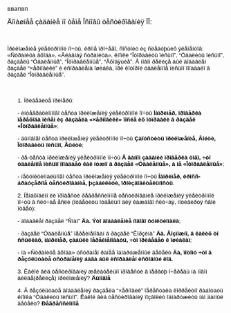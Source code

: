 ввапвп
<!DOCTYPE HTML PUBLIC "-//W3C//DTD HTML 4.0 Transitional//EN">
<HTML>
<HEAD>
	<META HTTP-EQUIV="CONTENT-TYPE" CONTENT="text/html; charset=windows-1251">
	<TITLE></TITLE>
	<META NAME="GENERATOR" CONTENT="OpenOffice 4.1.13  (Win32)">
	<META NAME="AUTHOR" CONTENT="Julia Boronina">
	<META NAME="CREATED" CONTENT="20240216;16252113">
	<META NAME="CHANGEDBY" CONTENT="Julia Boronina">
	<META NAME="CHANGED" CONTENT="20240216;17471261">
	<STYLE TYPE="text/css">
	<!--
		@page { size: 21cm 29.7cm; margin: 2cm }
		P { margin-bottom: 0.21cm }
	-->
	</STYLE>
</HEAD>
<BODY LANG="ru-RU" LINK="#000080" VLINK="#800000" DIR="LTR">
<P STYLE="margin-bottom: 0cm; font-style: normal; font-weight: normal; widows: 2; orphans: 2">
<FONT COLOR="#000000"> </FONT><FONT SIZE=3><FONT COLOR="#000000"><FONT FACE="Arial, sans-serif">Äîìàøíåå
çàäàíèå ïî òåìå Îñíîâû òåñòèðîâàíèÿ ÏÎ:</FONT></FONT></FONT></P>
<P STYLE="margin-bottom: 0cm; widows: 2; orphans: 2"><BR>
</P>
<P STYLE="margin-bottom: 0cm; widows: 2; orphans: 2"><FONT COLOR="#000000">
<FONT FACE="Arial, sans-serif"><FONT SIZE=2 STYLE="font-size: 10pt"><SPAN STYLE="font-style: normal"><SPAN STYLE="font-weight: normal">Ïðèëîæåíèå
ýëåêòðîííîé ïî÷òû, êðîìå ïðî÷åãî, ñîñòîèò èç ñëåäóþùèõ ýëåìåíòîâ:
&laquo;Ñòðàíèöà âõîäà&raquo;, &laquo;Ãëàâíàÿ ñòðàíèöà&raquo;, êíîïêè
&ldquo;Îòïðàâèòü ïèñüìî&rdquo;, &ldquo;Óäàëèòü ïèñüìî&rdquo;, ðàçäåëû
&ldquo;Óäàëåííûå&rdquo;, &ldquo;Îòïðàâëåííûå&rdquo;, &ldquo;Âõîäÿùèå&rdquo;.
Â íîâîì ðåëèçå áûë äîáàâëåí ðàçäåë &ldquo;×åðíîâèêè&rdquo; è
èñïðàâëåíà îøèáêà, ïðè êîòîðîé óäàëåííîå ïèñüìî ïîïàäàëî â ðàçäåë
&ldquo;Îòïðàâëåííûå&rdquo;. </SPAN></SPAN></FONT></FONT></FONT>
</P>
<P STYLE="margin-bottom: 0cm; widows: 2; orphans: 2"><BR>
</P>
<OL>
	<P STYLE="margin-bottom: 0cm; widows: 2; orphans: 2"><FONT FACE="Arial, sans-serif"><FONT COLOR="#000000"><FONT SIZE=2 STYLE="font-size: 10pt"><SPAN LANG="en-US"><SPAN STYLE="font-style: normal"><SPAN STYLE="font-weight: normal">1.
	</SPAN></SPAN></SPAN></FONT></FONT><FONT COLOR="#000000"><FONT SIZE=2 STYLE="font-size: 10pt"><SPAN STYLE="font-style: normal"><SPAN STYLE="font-weight: normal">Ïðèâåäèòå
	ïðèìåðû:</SPAN></SPAN></FONT></FONT></FONT></P>
	<P STYLE="margin-bottom: 0cm; widows: 2; orphans: 2"><FONT FACE="Arial, sans-serif"><FONT COLOR="#000000"><FONT SIZE=2 STYLE="font-size: 10pt"><SPAN STYLE="font-style: normal"><SPAN STYLE="font-weight: normal">-
	èíòåãðàöèîííîãî òåñòà ïðèëîæåíèÿ ýëåêòðîííîé ïî÷òû </SPAN></SPAN></FONT></FONT><FONT COLOR="#000000"><FONT SIZE=2 STYLE="font-size: 10pt"><SPAN LANG="ru-RU"><SPAN STYLE="font-style: normal"><B>Íàïðèìåð,
	ïðîâåðêà ïåðåõîäà ïèñåì èç ðàçäåëà </B></SPAN></SPAN></FONT></FONT><FONT COLOR="#000000"><FONT SIZE=2 STYLE="font-size: 10pt"><SPAN LANG="en-US"><SPAN STYLE="font-style: normal"><B>&laquo;</B></SPAN></SPAN></FONT></FONT><FONT COLOR="#000000"><FONT SIZE=2 STYLE="font-size: 10pt"><SPAN LANG="ru-RU"><SPAN STYLE="font-style: normal"><B>×åðíîâèêè&raquo;
	ïîñëå èõ îòïðàâêè â ðàçäåë &laquo;Îòïðàâëåííûå&raquo;</B></SPAN></SPAN></FONT></FONT><FONT COLOR="#000000"><FONT SIZE=2 STYLE="font-size: 10pt"><SPAN LANG="en-US"><SPAN STYLE="font-style: normal"><SPAN STYLE="font-weight: normal">;</SPAN></SPAN></SPAN></FONT></FONT></FONT></P>
	<P STYLE="margin-bottom: 0cm; widows: 2; orphans: 2"><FONT FACE="Arial, sans-serif"><FONT COLOR="#000000"><FONT SIZE=2 STYLE="font-size: 10pt"><SPAN STYLE="font-style: normal"><SPAN STYLE="font-weight: normal">-
	äûìîâîãî òåñòà ïðèëîæåíèÿ ýëåêòðîííîé ïî÷òû </SPAN></SPAN></FONT></FONT><FONT COLOR="#000000"><FONT SIZE=2 STYLE="font-size: 10pt"><SPAN STYLE="font-style: normal"><B>Çàïóñòèòü
	ïðèëîæåíèå, Âîéòè, Îòïðàâèòü ïèñüìî, Âûéòè</B></SPAN></FONT></FONT><FONT COLOR="#000000"><FONT SIZE=2 STYLE="font-size: 10pt"><SPAN STYLE="font-style: normal"><SPAN STYLE="font-weight: normal">;</SPAN></SPAN></FONT></FONT></FONT></P>
	<P STYLE="margin-bottom: 0cm; widows: 2; orphans: 2"><FONT FACE="Arial, sans-serif"><FONT COLOR="#000000"><FONT SIZE=2 STYLE="font-size: 10pt"><SPAN STYLE="font-style: normal"><SPAN STYLE="font-weight: normal">-
	ðå-òåñòà ïðèëîæåíèÿ ýëåêòðîííîé ïî÷òû </SPAN></SPAN></FONT></FONT><FONT COLOR="#000000"><FONT SIZE=2 STYLE="font-size: 10pt"><SPAN STYLE="font-style: normal"><B>Â
	äàííîì çàäàíèè ïðîâåðêà òîãî, ÷òî óäàëåííîå ïèñüìî ïîïàäàåò êàê
	íóæíî â ðàçäåë &laquo;Óäàëåííûå&raquo;, à íå &laquo;Îòïðàâëåííûå&raquo;</B></SPAN></FONT></FONT><FONT COLOR="#000000"><FONT SIZE=2 STYLE="font-size: 10pt"><SPAN STYLE="font-style: normal"><SPAN STYLE="font-weight: normal">;
	</SPAN></SPAN></FONT></FONT></FONT>
	</P>
	<P STYLE="margin-bottom: 0cm; widows: 2; orphans: 2"><FONT FACE="Arial, sans-serif"><FONT COLOR="#000000"><FONT SIZE=2 STYLE="font-size: 10pt"><SPAN STYLE="font-style: normal"><SPAN STYLE="font-weight: normal">-
	íåôóíêöèîíàëüíîãî òåñòà ïðèëîæåíèÿ ýëåêòðîííîé ïî÷òû </SPAN></SPAN></FONT></FONT><FONT COLOR="#000000"><FONT SIZE=2 STYLE="font-size: 10pt"><SPAN STYLE="font-style: normal"><B>Íàïðèìåð,
	êðîññ-áðàóçåðíîå òåñòèðîâàíèå, þçàáèëèòè, ïðîèçâîäèòåëüíîñòü</B></SPAN></FONT></FONT><FONT COLOR="#000000"><FONT SIZE=2 STYLE="font-size: 10pt"><SPAN STYLE="font-style: normal"><SPAN STYLE="font-weight: normal">.
	</SPAN></SPAN></FONT></FONT></FONT>
	</P>
	<P STYLE="margin-bottom: 0cm; widows: 2; orphans: 2"></P>
	<P STYLE="margin-bottom: 0cm; widows: 2; orphans: 2"><FONT FACE="Arial, sans-serif"><FONT COLOR="#000000"><FONT SIZE=2 STYLE="font-size: 10pt"><SPAN STYLE="font-style: normal"><SPAN STYLE="font-weight: normal">2.
	Íåîáõîäèìî ëè ïðîâåñòè ðåãðåññèîííîå òåñòèðîâàíèå ïðèëîæåíèÿ
	ýëåêòðîííîé ïî÷òû â ñëó÷àå åñëè (îòâåòèòü îòäåëüíî äëÿ êàæäîãî
	ñëó÷àÿ, ìîòèâèðóÿ ñâîé îòâåò): </SPAN></SPAN></FONT></FONT></FONT>
	</P>
	<P STYLE="margin-bottom: 0cm; widows: 2; orphans: 2"><FONT FACE="Arial, sans-serif"><FONT COLOR="#000000"><FONT SIZE=2 STYLE="font-size: 10pt"><SPAN LANG="en-US"><SPAN STYLE="font-style: normal"><SPAN STYLE="font-weight: normal">-
	</SPAN></SPAN></SPAN></FONT></FONT><FONT COLOR="#000000"><FONT SIZE=2 STYLE="font-size: 10pt"><SPAN STYLE="font-style: normal"><SPAN STYLE="font-weight: normal">äîáàâëåí
	ðàçäåë &ldquo;Ñïàì&rdquo; </SPAN></SPAN></FONT></FONT><FONT COLOR="#000000"><FONT SIZE=2 STYLE="font-size: 10pt"><SPAN STYLE="font-style: normal"><B>Äà.
	Ýòî äîáàâëåíèå íîâîãî ôóíêöèîíàëà</B></SPAN></FONT></FONT><FONT COLOR="#000000"><FONT SIZE=2 STYLE="font-size: 10pt"><SPAN STYLE="font-style: normal"><SPAN STYLE="font-weight: normal">;</SPAN></SPAN></FONT></FONT></FONT></P>
	<P STYLE="margin-bottom: 0cm; widows: 2; orphans: 2"><FONT FACE="Arial, sans-serif"><FONT COLOR="#000000"><FONT SIZE=2 STYLE="font-size: 10pt"><SPAN STYLE="font-style: normal"><SPAN STYLE="font-weight: normal">-
	ðàçäåë &ldquo;Óäàëåííûå&rdquo; ïåðåèìåíîâàí â ðàçäåë &ldquo;Êîðçèíà&rdquo;
	</SPAN></SPAN></FONT></FONT><FONT COLOR="#000000"><FONT SIZE=2 STYLE="font-size: 10pt"><SPAN STYLE="font-style: normal"><B>Äà.
	Âîçìîæíî, â êàêèõ òî ññûëêàõ, íàïðèìåð, çàáûëè ïåðåèìåíîâàòü, ÷òî
	ïðèâåäåò ê îøèáêàì</B></SPAN></FONT></FONT><FONT COLOR="#000000"><FONT SIZE=2 STYLE="font-size: 10pt"><SPAN STYLE="font-style: normal"><SPAN STYLE="font-weight: normal">;</SPAN></SPAN></FONT></FONT></FONT></P>
	<P STYLE="margin-bottom: 0cm; widows: 2; orphans: 2"><FONT FACE="Arial, sans-serif"><FONT COLOR="#000000"><FONT SIZE=2 STYLE="font-size: 10pt"><SPAN STYLE="font-style: normal"><SPAN STYLE="font-weight: normal">-
	íà &laquo;Ñòðàíèöå âõîäà&raquo; óñòðàíåí ðàíåå îáíàðóæåííûé äåôåêò
	</SPAN></SPAN></FONT></FONT><FONT COLOR="#000000"><FONT SIZE=2 STYLE="font-size: 10pt"><SPAN STYLE="font-style: normal"><B>Äà,
	ïîòîìó ÷òî â ðåçóëüòàòå óñòðàíåíèÿ áàãà áûë èñïðàâëåí èñõîäíûé êîä.</B></SPAN></FONT></FONT></FONT></P>
	<P STYLE="margin-bottom: 0cm; widows: 2; orphans: 2"></P>
	<P STYLE="margin-bottom: 0cm; widows: 2; orphans: 2"><FONT FACE="Arial, sans-serif"><FONT COLOR="#000000"><FONT SIZE=2 STYLE="font-size: 10pt"><SPAN STYLE="font-style: normal"><SPAN STYLE="font-weight: normal">3.
	Êàêîé âèä òåñòèðîâàíèÿ æåëàòåëüíî ïðîâåñòè â ïåðâóþ î÷åðåäü íà íîâîì
	áèëäå(ðåëèçå) ïðèëîæåíèÿ? </SPAN></SPAN></FONT></FONT><FONT COLOR="#000000"><FONT SIZE=2 STYLE="font-size: 10pt"><SPAN STYLE="font-style: normal"><B>Äûìîâîå</B></SPAN></FONT></FONT></FONT></P>
	<P STYLE="margin-bottom: 0cm; widows: 2; orphans: 2"></P>
	<P STYLE="margin-bottom: 0cm; widows: 2; orphans: 2"><FONT FACE="Arial, sans-serif"><FONT COLOR="#000000"><FONT SIZE=2 STYLE="font-size: 10pt"><SPAN STYLE="font-style: normal"><SPAN STYLE="font-weight: normal">4.
	Â ðåçóëüòàòå äîáàâëåíèÿ ðàçäåëà &ldquo;×åðíîâèê&rdquo; ïåðåñòàëà
	êîððåêòíî ðàáîòàòü êíîïêà &ldquo;Óäàëèòü ïèñüìî&rdquo;. Êàêîé âèä
	òåñòèðîâàíèÿ ïîçâîëèò îáíàðóæèòü íàì äàííûé äåôåêò? </SPAN></SPAN></FONT></FONT><FONT COLOR="#000000"><FONT SIZE=2 STYLE="font-size: 10pt"><SPAN STYLE="font-style: normal"><B>Ðåãðåññèîííîå</B></SPAN></FONT></FONT><BR></FONT><BR>
	</P>
	<P STYLE="margin-bottom: 0cm; widows: 2; orphans: 2"></P>
</OL>
</BODY>
</HTML>
